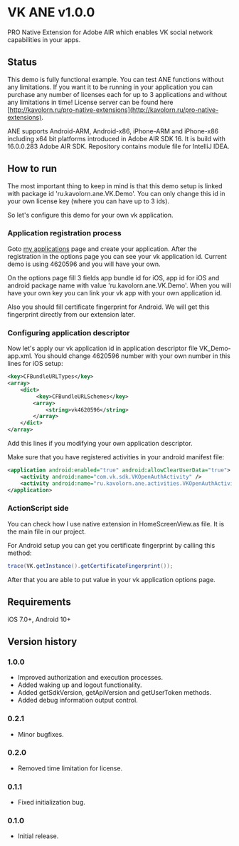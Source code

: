 # VK ANE v1.0.0

PRO Native Extension for Adobe AIR which enables VK social network capabilities 
in your apps.

## Status

This demo is fully functional example. You can test ANE functions without any 
limitations. If you want it to be running in your application you can purchase 
any number of licenses each for up to 3 applications and without any limitations
in time! License server can be found here [http://kavolorn.ru/pro-native-extensions](http://kavolorn.ru/pro-native-extensions).

ANE supports Android-ARM, Android-x86, iPhone-ARM and iPhone-x86 including x64 
bit platforms introduced in Adobe AIR SDK 16. It is build with 16.0.0.283 Adobe 
AIR SDK. Repository contains module file for IntelliJ IDEA.

## How to run

The most important thing to keep in mind is that this demo setup is linked with 
package id 'ru.kavolorn.ane.VK.Demo'. You can only change this id in your own 
license key (where you can have up to 3 ids).

So let's configure this demo for your own vk application.

### Application registration process

Goto [my applications](https://vk.com/apps?act=manage) page and create your 
application. After the registration in the options page you can see your vk 
application id. Current demo is using 4620596 and you will have your own.

On the options page fill 3 fields app bundle id for iOS, app id for iOS and 
android package name with value 'ru.kavolorn.ane.VK.Demo'. When you will have 
your own key you can link your vk app with your own application id.

Also you should fill certificate fingerprint for Android. We will get this 
fingerprint directly from our extension later.

### Configuring application descriptor

Now let's apply our vk application id in application descriptor file 
VK_Demo-app.xml. You should change 4620596 number with your own number in this 
lines for iOS setup:

```xml
<key>CFBundleURLTypes</key>
<array>
    <dict>
         <key>CFBundleURLSchemes</key>
        <array>
            <string>vk4620596</string>
        </array>
    </dict>
</array>
```

Add this lines if you modifying your own application descriptor.

Make sure that you have registered activities in your android manifest file:

```xml
<application android:enabled="true" android:allowClearUserData="true">
    <activity android:name="com.vk.sdk.VKOpenAuthActivity" />
    <activity android:name="ru.kavolorn.ane.activities.VKOpenAuthActivity" />
</application>
```

### ActionScript side

You can check how I use native extension in HomeScreenView.as file. It is the 
main file in our project.

For Android setup you can get you certificate fingerprint by calling this method:

```actionscript
trace(VK.getInstance().getCertificateFingerprint());
```

After that you are able to put value in your vk application options page.


## Requirements

iOS 7.0+, Android 10+

## Version history

### 1.0.0

- Improved authorization and execution processes.
- Added waking up and logout functionality.
- Added getSdkVersion, getApiVersion and getUserToken methods.
- Added debug information output control.

### 0.2.1

- Minor bugfixes.

### 0.2.0

- Removed time limitation for license.

### 0.1.1

- Fixed initialization bug.

### 0.1.0

- Initial release.

